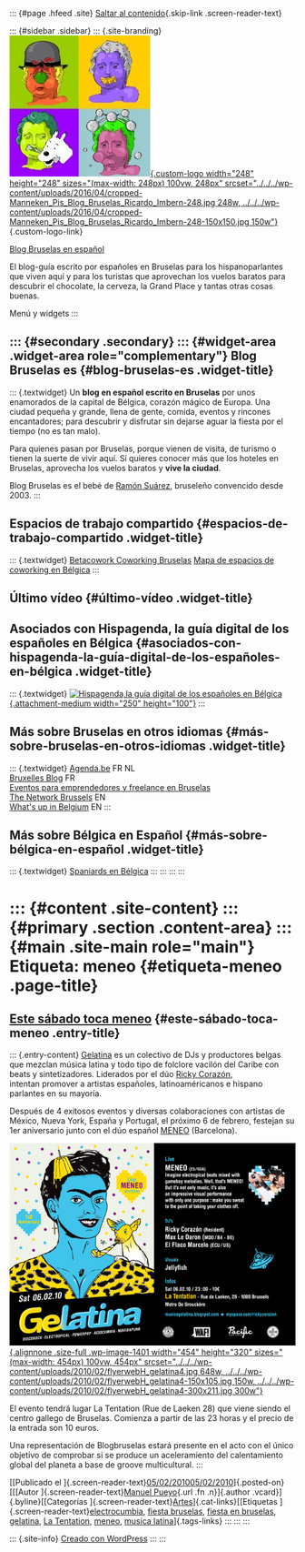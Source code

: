::: {#page .hfeed .site}
[Saltar al contenido](index.html#content){.skip-link
.screen-reader-text}

::: {#sidebar .sidebar}
::: {.site-branding}
[![](../../../wp-content/uploads/2016/04/cropped-Manneken_Pis_Blog_Bruselas_Ricardo_Imbern-248.jpg){.custom-logo
width="248" height="248" sizes="(max-width: 248px) 100vw, 248px"
srcset="../../../wp-content/uploads/2016/04/cropped-Manneken_Pis_Blog_Bruselas_Ricardo_Imbern-248.jpg 248w, ../../../wp-content/uploads/2016/04/cropped-Manneken_Pis_Blog_Bruselas_Ricardo_Imbern-248-150x150.jpg 150w"}](../../../index.html){.custom-logo-link}

[Blog Bruselas en español](../../../index.html)

El blog-guía escrito por españoles en Bruselas para los hispanoparlantes
que viven aquí y para los turistas que aprovechan los vuelos baratos
para descubrir el chocolate, la cerveza, la Grand Place y tantas otras
cosas buenas.

Menú y widgets
:::

::: {#secondary .secondary}
::: {#widget-area .widget-area role="complementary"}
Blog Bruselas es {#blog-bruselas-es .widget-title}
----------------

::: {.textwidget}
Un **blog en español escrito en Bruselas** por unos enamorados de la
capital de Bélgica, corazón mágico de Europa. Una ciudad pequeña y
grande, llena de gente, comida, eventos y rincones encantadores; para
descubrir y disfrutar sin dejarse aguar la fiesta por el tiempo (no es
tan malo).

Para quienes pasan por Bruselas, porque vienen de visita, de turismo o
tienen la suerte de vivir aquí. Sí quieres conocer más que los hoteles
en Bruselas, aprovecha los vuelos baratos y **vive la ciudad**.

Blog Bruselas es el bebé de [Ramón Suárez](http://www.ramonsuarez.com),
bruseleño convencido desde 2003.
:::

Espacios de trabajo compartido {#espacios-de-trabajo-compartido .widget-title}
------------------------------

::: {.textwidget}
[Betacowork Coworking Bruselas](http://www.betacowork.com) [Mapa de
espacios de coworking en Bélgica](http://coworkingbelgium.com)
:::

Último vídeo {#último-vídeo .widget-title}
------------

Asociados con Hispagenda, la guía digital de los españoles en Bélgica {#asociados-con-hispagenda-la-guía-digital-de-los-españoles-en-bélgica .widget-title}
---------------------------------------------------------------------

::: {.textwidget}
[![Hispagenda,la guía digital de los españoles en
Bélgica](../../../wp-content/uploads/2010/04/Hispagenda-250px.gif "Hispagenda, la guía digital de los españoles en Bélgica"){.attachment-medium
width="250" height="100"}](http://www.hispagenda.com)
:::

Más sobre Bruselas en otros idiomas {#más-sobre-bruselas-en-otros-idiomas .widget-title}
-----------------------------------

::: {.textwidget}
[Agenda.be](http://www.agenda.be) FR NL\
[Bruxelles Blog](http://www.bxlblog.be/) FR\
[Eventos para emprendedores y freelance en
Bruselas](http://www.betacowork.com/events/)\
[The Network
Brussels](http://groups.yahoo.com/group/TheNetworkBrussels/) EN\
[What\'s up in Belgium](http://www.whatsupin.be/) EN
:::

Más sobre Bélgica en Español {#más-sobre-bélgica-en-español .widget-title}
----------------------------

::: {.textwidget}
[Spaniards en Bélgica](http://www.spaniards.es/paises/belgica)
:::
:::
:::
:::

::: {#content .site-content}
::: {#primary .section .content-area}
::: {#main .site-main role="main"}
Etiqueta: meneo {#etiqueta-meneo .page-title}
===============

[Este sábado toca meneo](../../../index.html?p=1400) {#este-sábado-toca-meneo .entry-title}
----------------------------------------------------

::: {.entry-content}
[Gelatina](http://www.musicagelatina.blogspot.com/) es un colectivo de
DJs y productores belgas que mezclan música latina y todo tipo de
folclore vacilón del Caribe con beats y sintetizadores. Liderados por el
dúo [Ricky Corazón](http://www.myspace.com/rickycorazon),
intentan promover a artistas españoles, latinoaméricanos e hispano
parlantes en su mayoría.

Después de 4 exitosos eventos y diversas colaboraciones con artistas de
México, Nueva York, España y Portugal, el próximo 6 de febrero, festejan
su 1er aniversario junto con el dúo español
[MENEO](http://www.myspace.com/meneo) (Barcelona).

[![](../../../wp-content/uploads/2010/02/flyerwebH_gelatina4.jpg){.alignnone
.size-full .wp-image-1401 width="454" height="320"
sizes="(max-width: 454px) 100vw, 454px"
srcset="../../../wp-content/uploads/2010/02/flyerwebH_gelatina4.jpg 648w, ../../../wp-content/uploads/2010/02/flyerwebH_gelatina4-150x105.jpg 150w, ../../../wp-content/uploads/2010/02/flyerwebH_gelatina4-300x211.jpg 300w"}](http://www.blogbruselas.com/2010/02/este-sabado-toca-meneo.html/flyerwebh_gelatina4)

El evento tendrá lugar La Tentation (Rue de Laeken 28) que viene siendo
el centro gallego de Bruselas. Comienza a partir de las 23 horas y el
precio de la entrada son 10 euros.

Una representación de Blogbruselas estará presente en el acto con el
único objetivo de comprobar si se produce un aceleramiento del
calentamiento global del planeta a base de groove multicultural.
:::

[[Publicado el
]{.screen-reader-text}[05/02/201005/02/2010](../../../index.html?p=1400)]{.posted-on}[[[Autor
]{.screen-reader-text}[Manuel
Pueyo](../../author/easysun/index.html){.url .fn .n}]{.author
.vcard}]{.byline}[[Categorías
]{.screen-reader-text}[Artes](../../category/artes/index.html)]{.cat-links}[[Etiquetas
]{.screen-reader-text}[electrocumbia](../electrocumbia/index.html),
[fiesta bruselas](../fiesta-bruselas/index.html), [fiesta en
bruselas](../fiesta-en-bruselas/index.html),
[gelatina](../gelatina/index.html), [La
Tentation](../la-tentation/index.html), [meneo](index.html), [musica
latina](../musica-latina/index.html)]{.tags-links}
:::
:::
:::

::: {.site-info}
[Creado con WordPress](https://es.wordpress.org/)
:::
:::

